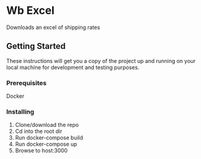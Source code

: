 # Wb Excel

Downloads an excel of shipping rates

## Getting Started

These instructions will get you a copy of the project up and running on your local machine for development and testing purposes. 

### Prerequisites

Docker

### Installing

1. Clone/download the repo
2. Cd into the root dir
3. Run docker-compose build
4. Run docker-compose up
5. Browse to host:3000
